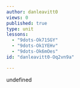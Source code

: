 ```yaml
---
author: danleavitt0
views: 0
published: true
type: unit
lessons: 
  - "9dots-Ok71SGY"
  - "9dots-Ok1YEHv"
  - "9dots-Ok6mOes"
id: "danleavitt0-Oq2vn9a"

---
```


undefined
